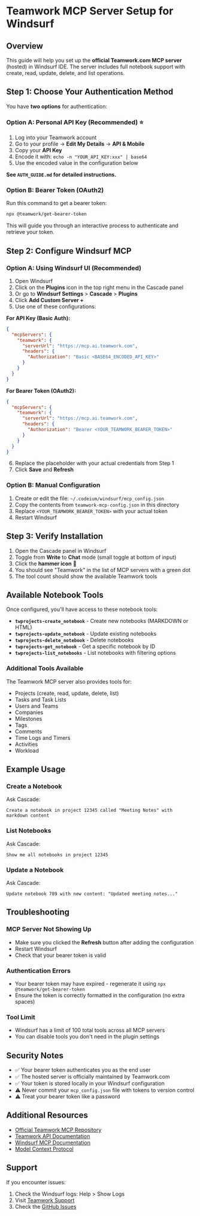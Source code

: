 # Teamwork MCP Server Setup for Windsurf

## Overview

This guide will help you set up the **official Teamwork.com MCP server** (hosted) in Windsurf IDE. The server includes full notebook support with create, read, update, delete, and list operations.

## Step 1: Choose Your Authentication Method

You have **two options** for authentication:

### Option A: Personal API Key (Recommended) ⭐

1. Log into your Teamwork account
2. Go to your profile → **Edit My Details** → **API & Mobile**
3. Copy your **API Key**
4. Encode it with: `echo -n "YOUR_API_KEY:xxx" | base64`
5. Use the encoded value in the configuration below

**See `AUTH_GUIDE.md` for detailed instructions.**

### Option B: Bearer Token (OAuth2)

Run this command to get a bearer token:

```bash
npx @teamwork/get-bearer-token
```

This will guide you through an interactive process to authenticate and retrieve your token.

## Step 2: Configure Windsurf MCP

### Option A: Using Windsurf UI (Recommended)

1. Open Windsurf
2. Click on the **Plugins** icon in the top right menu in the Cascade panel
3. Or go to **Windsurf Settings** > **Cascade** > **Plugins**
4. Click **Add Custom Server +**
5. Use one of these configurations:

**For API Key (Basic Auth):**

```json
{
  "mcpServers": {
    "teamwork": {
      "serverUrl": "https://mcp.ai.teamwork.com",
      "headers": {
        "Authorization": "Basic <BASE64_ENCODED_API_KEY>"
      }
    }
  }
}
```

**For Bearer Token (OAuth2):**

```json
{
  "mcpServers": {
    "teamwork": {
      "serverUrl": "https://mcp.ai.teamwork.com",
      "headers": {
        "Authorization": "Bearer <YOUR_TEAMWORK_BEARER_TOKEN>"
      }
    }
  }
}
```

6. Replace the placeholder with your actual credentials from Step 1
7. Click **Save** and **Refresh**

### Option B: Manual Configuration

1. Create or edit the file: `~/.codeium/windsurf/mcp_config.json`
2. Copy the contents from `teamwork-mcp-config.json` in this directory
3. Replace `<YOUR_TEAMWORK_BEARER_TOKEN>` with your actual token
4. Restart Windsurf

## Step 3: Verify Installation

1. Open the Cascade panel in Windsurf
2. Toggle from **Write** to **Chat** mode (small toggle at bottom of input)
3. Click the **hammer icon** 🔨
4. You should see "Teamwork" in the list of MCP servers with a green dot
5. The tool count should show the available Teamwork tools

## Available Notebook Tools

Once configured, you'll have access to these notebook tools:

- **`twprojects-create_notebook`** - Create new notebooks (MARKDOWN or HTML)
- **`twprojects-update_notebook`** - Update existing notebooks
- **`twprojects-delete_notebook`** - Delete notebooks
- **`twprojects-get_notebook`** - Get a specific notebook by ID
- **`twprojects-list_notebooks`** - List notebooks with filtering options

### Additional Tools Available

The Teamwork MCP server also provides tools for:

- Projects (create, read, update, delete, list)
- Tasks and Task Lists
- Users and Teams
- Companies
- Milestones
- Tags
- Comments
- Time Logs and Timers
- Activities
- Workload

## Example Usage

### Create a Notebook

Ask Cascade:

```
Create a notebook in project 12345 called "Meeting Notes" with markdown content
```

### List Notebooks

Ask Cascade:

```
Show me all notebooks in project 12345
```

### Update a Notebook

Ask Cascade:

```
Update notebook 789 with new content: "Updated meeting notes..."
```

## Troubleshooting

### MCP Server Not Showing Up

- Make sure you clicked the **Refresh** button after adding the configuration
- Restart Windsurf
- Check that your bearer token is valid

### Authentication Errors

- Your bearer token may have expired - regenerate it using `npx @teamwork/get-bearer-token`
- Ensure the token is correctly formatted in the configuration (no extra spaces)

### Tool Limit

- Windsurf has a limit of 100 total tools across all MCP servers
- You can disable tools you don't need in the plugin settings

## Security Notes

- ✅ Your bearer token authenticates you as the end user
- ✅ The hosted server is officially maintained by Teamwork.com
- ✅ Your token is stored locally in your Windsurf configuration
- ⚠️ Never commit your `mcp_config.json` file with tokens to version control
- ⚠️ Treat your bearer token like a password

## Additional Resources

- [Official Teamwork MCP Repository](https://github.com/Teamwork/mcp)
- [Teamwork API Documentation](https://apidocs.teamwork.com/)
- [Windsurf MCP Documentation](https://docs.windsurf.com/windsurf/cascade/mcp)
- [Model Context Protocol](https://modelcontextprotocol.io/)

## Support

If you encounter issues:

1. Check the Windsurf logs: Help > Show Logs
2. Visit [Teamwork Support](https://support.teamwork.com/)
3. Check the [GitHub Issues](https://github.com/Teamwork/mcp/issues)
